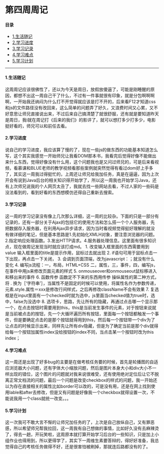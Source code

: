 # 第四周周记
#### 目录
* [1.生活随记](#1)
* [2.学习进度](#2)
* [3.学习记录](#3)
* [4.学习难点](#4) 
* [5.学习计划](#4) 
***
<h4 id='1'>1.生活随记</h4>
这周周记应该很佛性了，还以为今天是周日，放假放傻逼了，可能是刚睡醒的原因，都想不出这一周自己干了什么，不过有一件事就很有印象，就是分包啊啊啊啊，一开始我还纳闷为什么打不开觉得就应该是打不开的，后来看F12才知道css和js的文件路径没有改回来，这么简单的问题弄了好久，又浪费时间又心累，又不好意思让师兄直接说出来，不过后来自己搞清楚了就很舒服，还有就是要知道昨天是周日，我i就在周记打《后来的我们》的影评了，就可以想打多少打多少，电影挺好看的，师兄可以和前任去看。
<h4 id='2'>2.学习进度</h4>
说自己的学习进度，我应该算了慢的了，现在一些js的做东西的功能基本知道怎么写，这个其实我感觉一开始师兄让我看DOM那本书，我看完后觉得好像不能做出来什么东西，觉得好像没有什么用，这个问题我也是又问过师兄的，可是后来看视频，看慕课和BLUE老师的教学视频看那些案例就突然觉得有看过dom好上手多了，其实这一周我过得挺忙的，上周还让师兄给我加任务，真是在逼逼，因为上次开会有说到Java后台的相关知识得开始学了，所以这一周我也开始学习Java，还有上次师兄说我的个人网页太丑了，我就去找一些网站去看，不过人家的一些码是没法看到的，看到好看的东西想模仿还得自己重新去搜索。
<h4 id='3'>3.学习记录</h4>
这一周的学习记录没有像上几次那么详细，这一周的比较杂。下面的只是一部分有记录的，还有一部分关于Ajax的包括它的使用方法和怎么搭一个个人服务器，先把数据存入服务器，在利用Ajax异步请求，因为当时看视频觉得挺好理解的就没有做详细的笔记，但是基本思路是1.先初始化XMLH对象，要注意浏览器的问题。2.指定响应处理函数。3.发出HTTP请求。4.服务器处理信息。这里面有很多知识点，现在做周记发现当时就应该打成md。   
1. 改变输入框里面的东西需要用到value
输入框里面的title是提示作用，鼠标过去就出现  
2. if语句可用于鼠标点击一下出现，再点击一下关闭，  
3. <a href＝"#">会调到页面顶端，改为javascript：；就没有什么变化
4. 编写js流程：一，布局，HTML+CSS
二，属性，三，事件，四，编写js，在事件中用js来修改页面元素的样式
5. onmouseover和onmouseout鼠标移进入和移出来的事件
6. 函数传参
函数定不下来的东西用传参
操纵属性的第二种方式，将 . 换为［‘字符串’］，当属性不是固定的时候可以使用，将属性名作为参数传递，
元素.style.属性＝xxx是修改行间样式，之后再修改className不会有效果
7. 复选框是在input里面有一个checked时就为选中，js里面当checked值为true时，选中，false为没选中
8. 选项卡，思路，先让所有的隐藏，再通过点击哪一个显示那一个，在点击按钮时需要用到this，this是当前发生事件的元素，对于按钮来说就是当前被点击的按钮，先一个大循环遍历所有按钮，里面每一个按钮都触发一个事件，但是要确定点击的是那个按钮就得用到this，然后每一个按钮带一个div为了让点击的时候显示出来，同样先让所有div隐藏，但是为了确定当前是那个div就得给每一个按钮加属性index没给按钮的index不同，当点击某一个按钮时改为this index；
 

<h4 id='4'>4.学习难点</h4>
这一周还是出现了好多bug的主要是在做考核任务要的时候，首先是轮播图的自适应浏览器大小问题，还有字体大小缩放问题，然后是图片本身大小和div大小不一样出现的错位，这个图片的问题就对我来说很难受，还有使用绝对定位后让它不脱离正常文档流的问题，最后一个问题是改变checkbox的样式的问题，我一开始还以为存在直接相关的属性比如border可以改的，可是没有用，还是在网上找到使用lable和after去修改，但是又有问题是好像我一个checkbox就得设置一次，不能说我用一个class就统一改变。。。
<h4 id='5'>5.学习计划</h4>
这一次我可不敢大言不惭的让师兄加任务的了，上次是自己放纵自己，又有罪恶感，所以希望师兄帮我拉回，这一周我有自己想做的事情，比如好久没有去麻辣烫了，得去一趟，开玩笑啦，这周原本就打算开始学习后台的一些知识，只是加上小组作业也得用到，所以更得学了，其实下一周维生素要答辩的，得好好准备，我总觉得自己的考核任务做得不好，还是很害怕被刷掉，那就连后路都没有的了。